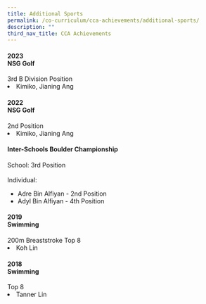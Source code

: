 ```yaml
---
title: Additional Sports
permalink: /co-curriculum/cca-achievements/additional-sports/
description: ""
third_nav_title: CCA Achievements
---
```

<h4>2023<br><strong>NSG Golf</strong></h4>
3rd B Division Position
<li>Kimiko, Jianing Ang</li>


<h4>2022<br><strong>NSG Golf</strong></h4>
2nd Position
<li>Kimiko, Jianing Ang</li>

<h4><strong>Inter-Schools Boulder Championship</strong></h4>
School: 3rd Position<br><br>
Individual:
<ul>
<li>Adre Bin Alfiyan - 2nd Position</li>
<li>Adyl Bin Alfiyan - 4th Position</li>
</ul>

<h4>2019<br><strong>Swimming</strong></h4>
200m Breaststroke Top 8
<li>Koh Lin</li>


<h4>2018<br><strong>Swimming</strong></h4>
Top 8
<li>Tanner Lin</li>
